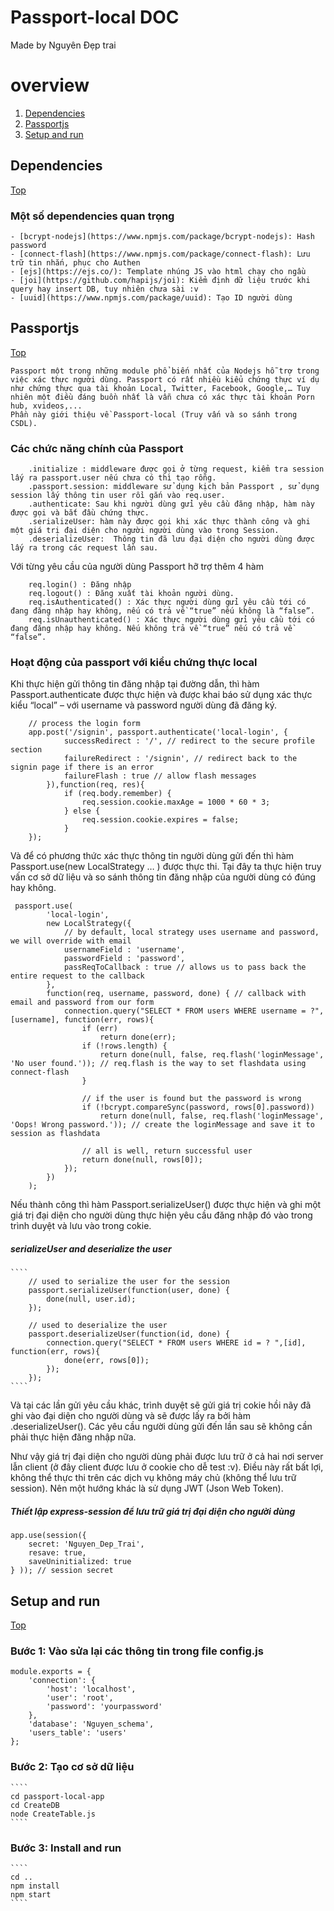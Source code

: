 # Passport-local DOC
Made by Nguyên Đẹp trai

# overview
1.  [Dependencies](#dependencies)
2.  [Passportjs](#passportjs)
3.  [Setup and run](#markdown-header-setup-and-run)

## Dependencies
[Top](#overview)

### Một số dependencies quan trọng

    - [bcrypt-nodejs](https://www.npmjs.com/package/bcrypt-nodejs): Hash password
    - [connect-flash](https://www.npmjs.com/package/connect-flash): Lưu trữ tin nhắn, phục cho Authen
    - [ejs](https://ejs.co/): Template nhúng JS vào html chạy cho ngầu
    - [joi](https://github.com/hapijs/joi): Kiểm định dữ liệu trước khi query hay insert DB, tuy nhiên chưa sài :v 
    - [uuid](https://www.npmjs.com/package/uuid): Tạo ID người dùng

## Passportjs
[Top](#markdown-header-overview)

    Passport một trong những module phổ biến nhất của Nodejs hỗ trợ trong việc xác thực người dùng. Passport có rất nhiều kiểu chứng thực ví dụ như chứng thực qua tài khoản Local, Twitter, Facebook, Google,… Tuy nhiên một điều đáng buồn nhất là vẫn chưa có xác thực tài khoản Porn hub, xvideos,...
    Phần này giới thiệu về Passport-local (Truy vấn và so sánh trong CSDL). 

### Các chức năng chính của Passport
````
    .initialize : middleware được gọi ở từng request, kiểm tra session lấy ra passport.user nếu chưa có thì tạo rỗng.
    .passport.session: middleware sử dụng kịch bản Passport , sử dụng session lấy thông tin user rồi gắn vào req.user.
    .authenticate: Sau khi người dùng gửi yêu cầu đăng nhập, hàm này được gọi và bắt đầu chứng thực.
    .serializeUser: hàm này được gọi khi xác thực thành công và ghi một giá trị đại diện cho người người dùng vào trong Session.
    .deserializeUser:  Thông tin đã lưu đại diện cho người dùng được lấy ra trong các request lần sau.
````

Với từng yêu cầu của người dùng Passport hỡ trợ thêm 4 hàm 

````
    req.login() : Đăng nhập 
    req.logout() : Đăng xuất tài khoản người dùng.
    req.isAuthenticated() : Xác thực người dùng gửi yêu cầu tới có đang đăng nhập hay không, nếu có trả về “true” nếu không là “false”.
    req.isUnauthenticated() : Xác thực người dùng gửi yêu cầu tới có đang đăng nhập hay không. Nếu không trả về “true” nếu có trả về “false”.
````
### Hoạt động của passport với kiểu chứng thực local


Khi thực hiện gửi thông tin đăng nhập tại đường dẫn, thì hàm Passport.authenticate được thực hiện và được khai báo sử dụng xác thực kiểu “local” – với username và password người dùng đã đăng ký.

````
    // process the login form
    app.post('/signin', passport.authenticate('local-login', {
            successRedirect : '/', // redirect to the secure profile section
            failureRedirect : '/signin', // redirect back to the signin page if there is an error
            failureFlash : true // allow flash messages
        }),function(req, res){
            if (req.body.remember) {
                req.session.cookie.maxAge = 1000 * 60 * 3;
            } else {
                req.session.cookie.expires = false;
            }
    });
````

Và để có phương thức xác thực thông tin người dùng gửi đến thì hàm Passport.use(new LocalStrategy … ) được thực thi. Tại đây ta thực hiện truy vấn cơ sở dữ liệu và so sánh thông tin đăng nhập của người dùng có đúng hay không.

````
 passport.use(
        'local-login',
        new LocalStrategy({
            // by default, local strategy uses username and password, we will override with email
            usernameField : 'username',
            passwordField : 'password',
            passReqToCallback : true // allows us to pass back the entire request to the callback
        },
        function(req, username, password, done) { // callback with email and password from our form
            connection.query("SELECT * FROM users WHERE username = ?",[username], function(err, rows){
                if (err)
                    return done(err);
                if (!rows.length) {
                    return done(null, false, req.flash('loginMessage', 'No user found.')); // req.flash is the way to set flashdata using connect-flash
                }

                // if the user is found but the password is wrong
                if (!bcrypt.compareSync(password, rows[0].password))
                    return done(null, false, req.flash('loginMessage', 'Oops! Wrong password.')); // create the loginMessage and save it to session as flashdata

                // all is well, return successful user
                return done(null, rows[0]);
            });
        })
    );
````

Nếu thành công thì hàm Passport.serializeUser() được thực hiện và ghi một giá trị đại diện cho người dùng thực hiện yêu cầu đăng nhập đó vào trong trình duyệt và lưu vào trong cokie.

##### serializeUser and deserialize the user
    ````
        // used to serialize the user for the session
        passport.serializeUser(function(user, done) {
            done(null, user.id);
        });

        // used to deserialize the user
        passport.deserializeUser(function(id, done) {
            connection.query("SELECT * FROM users WHERE id = ? ",[id], function(err, rows){
                done(err, rows[0]);
            });
        });
    ````
Và tại các lần gửi yêu cầu khác, trình duyệt sẽ gửi giá trị cokie hồi nãy đã ghi vào đại diện cho người dùng và sẽ được lấy ra bởi hàm .deserializeUser(). Các yêu cầu người dùng gửi đến lần sau sẽ không cần phải thực hiện đăng nhập nữa.

Như vậy giá trị đại diện cho người dùng phải được lưu trữ ở cả hai nơi server lẫn client (ở đây client được lưu ở cookie cho dễ test :v). Điều này rất bất lợi, không thể thực thi trên các dịch vụ không máy chủ (không thể lưu trữ session). Nên một hướng khác là sử dụng JWT (Json Web Token).

##### Thiết lập express-session để lưu trữ giá trị đại diện cho người dùng

````
app.use(session({
    secret: 'Nguyen_Dep_Trai',
    resave: true,
    saveUninitialized: true
} )); // session secret
````

## Setup and run
[Top](#markdown-header-overview)
### Bước 1: Vào sửa lại các thông tin trong file config.js

````
module.exports = {
    'connection': {
        'host': 'localhost',
        'user': 'root',
        'password': 'yourpassword'
    },
	'database': 'Nguyen_schema',
    'users_table': 'users'
};
```` 

### Bước 2: Tạo cơ sở dữ liệu

    ````
    cd passport-local-app
    cd CreateDB
    node CreateTable.js
    ````
### Bước 3: Install and run

    ````
    cd ..
    npm install
    npm start
    ````
